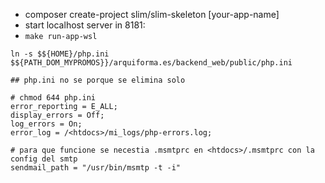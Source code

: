 - composer create-project slim/slim-skeleton [your-app-name]
- start localhost server in 8181:
- `make run-app-wsl`

```
ln -s $${HOME}/php.ini $${PATH_DOM_MYPROMOS}}/arquiforma.es/backend_web/public/php.ini

## php.ini no se porque se elimina solo

# chmod 644 php.ini
error_reporting = E_ALL;
display_errors = Off;
log_errors = On;
error_log = /<htdocs>/mi_logs/php-errors.log;

# para que funcione se necestia .msmtprc en <htdocs>/.msmtprc con la config del smtp
sendmail_path = "/usr/bin/msmtp -t -i"
```